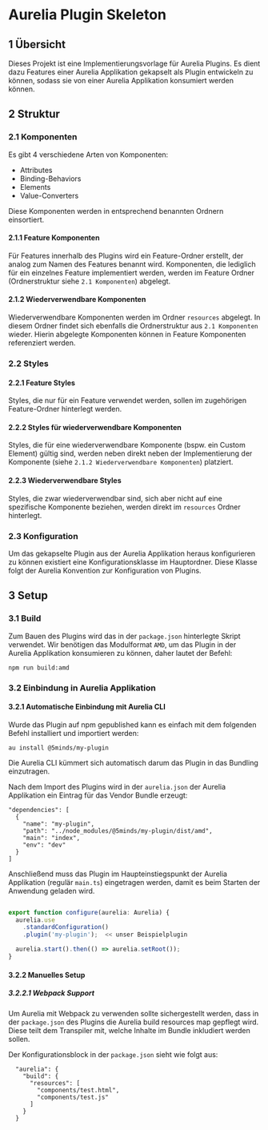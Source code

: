 # Aurelia Plugin Skeleton

## 1 Übersicht

Dieses Projekt ist eine Implementierungsvorlage für Aurelia Plugins.
Es dient dazu Features einer Aurelia Applikation gekapselt als Plugin entwickeln zu können, sodass sie von einer Aurelia Applikation konsumiert werden können.

## 2 Struktur

### 2.1 Komponenten

Es gibt 4 verschiedene Arten von Komponenten:
* Attributes
* Binding-Behaviors
* Elements
* Value-Converters

Diese Komponenten werden in entsprechend benannten Ordnern einsortiert.

#### 2.1.1 Feature Komponenten

Für Features innerhalb des Plugins wird ein Feature-Ordner erstellt, der analog zum Namen des Features benannt wird.
Komponenten, die lediglich für ein einzelnes Feature implementiert werden, werden im Feature Ordner (Ordnerstruktur siehe `2.1 Komponenten`) abgelegt.

#### 2.1.2 Wiederverwendbare Komponenten

Wiederverwendbare Komponenten werden im Ordner `resources` abgelegt. In diesem Ordner findet sich ebenfalls die Ordnerstruktur aus `2.1 Komponenten` wieder.
Hierin abgelegte Komponenten können in Feature Komponenten referenziert werden.

### 2.2 Styles

#### 2.2.1 Feature Styles

Styles, die nur für ein Feature verwendet werden, sollen im zugehörigen Feature-Ordner hinterlegt werden.

#### 2.2.2 Styles für wiederverwendbare Komponenten

Styles, die für eine wiederverwendbare Komponente (bspw. ein Custom Element) gültig sind, werden neben direkt neben der Implementierung der Komponente (siehe `2.1.2 Wiederverwendbare Komponenten`) platziert.

#### 2.2.3 Wiederverwendbare Styles

Styles, die zwar wiederverwendbar sind, sich aber nicht auf eine spezifische Komponente beziehen, werden direkt im `resources` Ordner hinterlegt.

### 2.3 Konfiguration

Um das gekapselte Plugin aus der Aurelia Applikation heraus konfigurieren zu können existiert eine Konfigurationsklasse im Hauptordner.
Diese Klasse folgt der Aurelia Konvention zur Konfiguration von Plugins.

## 3 Setup

### 3.1 Build

Zum Bauen des Plugins wird das in der `package.json` hinterlegte Skript verwendet. Wir benötigen das Modulformat `AMD`, um das Plugin in der Aurelia Applikation konsumieren zu können, daher lautet der Befehl:

```
npm run build:amd
```

### 3.2 Einbindung in Aurelia Applikation

#### 3.2.1 Automatische Einbindung mit Aurelia CLI

Wurde das Plugin auf npm gepublished kann es einfach mit dem folgenden Befehl installiert und importiert werden:

```
au install @5minds/my-plugin
```

Die Aurelia CLI kümmert sich automatisch darum das Plugin in das Bundling einzutragen.

Nach dem Import des Plugins wird in der `aurelia.json` der Aurelia Applikation ein Eintrag für das Vendor Bundle erzeugt:

```
"dependencies": [
  {
    "name": "my-plugin",
    "path": "../node_modules/@5minds/my-plugin/dist/amd",
    "main": "index",
    "env": "dev"
  }
]
```

Anschließend muss das Plugin im Haupteinstiegspunkt der Aurelia Applikation (regulär `main.ts`) eingetragen werden, damit es beim Starten der Anwendung geladen wird.

```typescript

export function configure(aurelia: Aurelia) {
  aurelia.use
    .standardConfiguration()
    .plugin('my-plugin');  << unser Beispielplugin

  aurelia.start().then(() => aurelia.setRoot());
}

```

#### 3.2.2 Manuelles Setup

##### 3.2.2.1 Webpack Support

Um Aurelia mit Webpack zu verwenden sollte sichergestellt werden, dass in der `package.json` des Plugins die Aurelia build resources map gepflegt wird. Diese teilt dem Transpiler mit, welche Inhalte im Bundle inkludiert werden sollen.

Der Konfigurationsblock in der `package.json` sieht wie folgt aus:

```
  "aurelia": {
    "build": {
      "resources": [
        "components/test.html",
        "components/test.js"
      ]
    }
  }
```